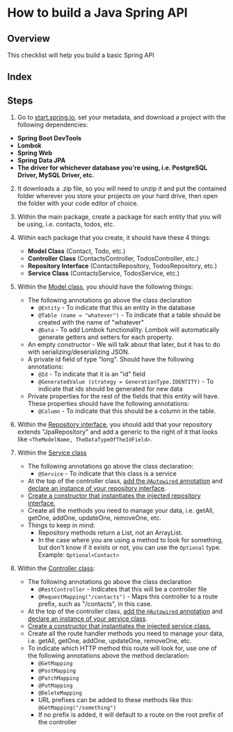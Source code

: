 # How to build a Java Spring API

## Overview
This checklist will help you build a basic Spring API

## Index

## Steps
1. Go to [start.spring.io](https://start.spring.io/), set your metadata, and download a project with the following
 dependencies:
  * **Spring Boot DevTools**
  * **Lombok**
  * **Spring Web**
  * **Spring Data JPA**
  * **The driver for whichever database you're using, i.e. PostgreSQL Driver, MySQL Driver, etc.**
  
2. It downloads a .zip file, so you will need to unzip it and put the contained folder wherever you store your
 projects on your hard drive, then open the folder with your code editor of choice.

3. Within the main package, create a package for each entity that you will be using, i.e. contacts, todos, etc.

4. Within each package that you create, it should have these 4 things:
    * **Model Class** (Contact, Todo, etc.)
    * **Controller Class** (ContactsController, TodosController, etc.)
    * **Repository Interface** (ContactsRepository, TodosRepository, etc.)
    * **Service Class** (ContactsService, TodosService, etc.)

5. Within the [Model class](https://github.com/johnazre/java-spring-api-checklist/blob/master/src/main/java/com/galvanize/contactsapibasic/contacts/Contact.java), you should have the following things:
    * The following annotations go above the class declaration
        * `@Entity` - To indicate that this an entity in the database
        * `@Table (name = "whatever")` - To indicate that a table should be created with the name of "whatever"
        * `@Data` - To add Lombok functionality. Lombok will automatically generate getters and setters for each property.
    * An empty constructor - We will talk about that later, but it has to do with serializing/deserializing JSON.
    * A private id field of type "long". Should have the following annotations:
        * `@Id` - To indicate that it is an "id" field
        * `@GeneratedValue (strategy = GenerationType.IDENTITY)` - To indicate that ids should be generated for new data
    * Private properties for the rest of the fields that this entity will have. These properties should have the
     following annotations:
        * `@Column` - To indicate that this should be a column in the table.
        
6. Within the [Repository interface](https://github.com/johnazre/java-spring-api-checklist/blob/master/src/main/java/com/galvanize/contactsapibasic/contacts/ContactsRepository.java), you should add that your repository extends "JpaRepository" and add a generic to
 the right of it that looks like `<TheModelName, TheDataTypeOfTheIdField>`.
 
7. Within the [Service class](https://github.com/johnazre/java-spring-api-checklist/blob/master/src/main/java/com/galvanize/contactsapibasic/contacts/ContactsService.java)
    * The following annotations go above the class declaration:
        * `@Service` - To indicate that this class is a service
    * At the top of the controller class, [add the `@Autowired` annotation](https://github.com/johnazre/java-spring-api-checklist/blob/5a91585eb212b111e6c0ca5261af80a507566980/src/main/java/com/galvanize/contactsapibasic/contacts/ContactsService.java#L11) 
    and [declare an instance of your repository interface](https://github.com/johnazre/java-spring-api-checklist/blob/5a91585eb212b111e6c0ca5261af80a507566980/src/main/java/com/galvanize/contactsapibasic/contacts/ContactsService.java#L12).
    * [Create a constructor that instantiates the injected repository interface.](https://github.com/johnazre/java-spring-api-checklist/blob/5a91585eb212b111e6c0ca5261af80a507566980/src/main/java/com/galvanize/contactsapibasic/contacts/ContactsService.java#L14)
    * Create all the methods you need to manage your data, i.e. getAll, getOne, addOne, updateOne, removeOne, etc.
    * Things to keep in mind:
        * Repository methods return a List, not an ArrayList.
        * In the case where you are using a method to look for something, but don't know if it exists or not, you can
         use the `Optional` type. Example: `Optional<Contact>`
 
8. Within the [Controller class](https://github.com/johnazre/java-spring-api-checklist/blob/master/src/main/java/com/galvanize/contactsapibasic/contacts/ContactsController.java):
    * The following annotations go above the class declaration
        * `@RestController` - Indicates that this will be a controller file
        * `@RequestMapping("/contacts")` - Maps this controller to a route prefix, such as "/contacts", in this case.
    * At the top of the controller class, [add the `@Autowired` annotation](https://github.com/johnazre/java-spring-api-checklist/blob/64f53a7b1b78eb44de772ad9730a05057fde87f5/src/main/java/com/galvanize/contactsapibasic/contacts/ContactsController.java#L14) 
    and [declare an instance of your service class](https://github.com/johnazre/java-spring-api-checklist/blob/64f53a7b1b78eb44de772ad9730a05057fde87f5/src/main/java/com/galvanize/contactsapibasic/contacts/ContactsController.java#L15).
    * [Create a constructor that instantiates the injected service class.](https://github.com/johnazre/java-spring-api-checklist/blob/64f53a7b1b78eb44de772ad9730a05057fde87f5/src/main/java/com/galvanize/contactsapibasic/contacts/ContactsController.java#L17)
    * Create all the route handler methods you need to manage your data, i.e. getAll, getOne, addOne, updateOne, removeOne, etc.
    * To indicate which HTTP method this route will look for, use one of the following annotations above the method
     declaration:
        * `@GetMapping`
        * `@PostMapping`
        * `@PatchMapping`
        * `@PutMapping`
        * `@DeleteMapping`
        * URL prefixes can be added to these methods like this: `@GetMapping("/something")`
        * If no prefix is added, it will default to a route on the root prefix of the controller